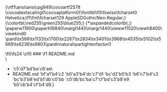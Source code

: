 {\rtf1\ansi\ansicpg949\cocoartf2578
\cocoatextscaling0\cocoaplatform0{\fonttbl\f0\fswiss\fcharset0 Helvetica;\f1\fnil\fcharset129 AppleSDGothicNeo-Regular;}
{\colortbl;\red255\green255\blue255;}
{\*\expandedcolortbl;;}
\paperw11900\paperh16840\margl1440\margr1440\vieww11520\viewh8400\viewkind0
\pard\tx566\tx1133\tx1700\tx2267\tx2834\tx3401\tx3968\tx4535\tx5102\tx5669\tx6236\tx6803\pardirnatural\partightenfactor0

\f0\fs24 \cf0 ### 
\f1 README.md\
\
- \'c5\'d7\'bd\'ba\'c6\'ae\
- README.md \'bf\'a1\'b4\'c2 \'b0\'a3\'b4\'dc\'c7\'d1 \'bc\'d2\'b0\'b3 \'b6\'c7\'b4\'c2 \'bc\'b3\'b8\'ed\'b1\'db\'c0\'bb \'c0\'db\'bc\'ba\'c7\'cf\'bd\'c3\'b8\'e9 \'b5\'cb\'b4\'cf\'b4\'d9.}